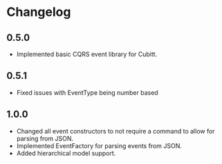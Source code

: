 # Changelog

## 0.5.0

- Implemented basic CQRS event library for Cubitt.

## 0.5.1

- Fixed issues with EventType being number based

## 1.0.0

- Changed all event constructors to not require a command to allow for parsing from JSON.
- Implemented EventFactory for parsing events from JSON.
- Added hierarchical model support.
